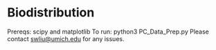 ﻿# Biodistribution
Prereqs: scipy and matplotlib
To run: python3 PC_Data_Prep.py
Please contact swliu@umich.edu for any issues. 
